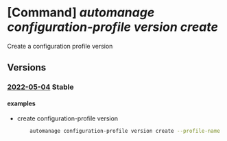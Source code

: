 # [Command] _automanage configuration-profile version create_

Create a configuration profile version

## Versions

### [2022-05-04](/Resources/mgmt-plane/L3N1YnNjcmlwdGlvbnMve30vcmVzb3VyY2Vncm91cHMve30vcHJvdmlkZXJzL21pY3Jvc29mdC5hdXRvbWFuYWdlL2NvbmZpZ3VyYXRpb25wcm9maWxlcy97fS92ZXJzaW9ucy97fQ==/2022-05-04.xml) **Stable**

<!-- mgmt-plane /subscriptions/{}/resourcegroups/{}/providers/microsoft.automanage/configurationprofiles/{}/versions/{} 2022-05-04 -->

#### examples

- create configuration-profile version
    ```bash
        automanage configuration-profile version create --profile-name {profile_name} -g {rg} -n {version_name} --configuration {"Antimalware/Enable":false}
    ```
